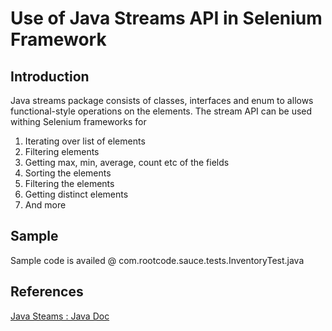 # Use of Java Streams API in Selenium Framework

## Introduction 
Java streams package consists of classes, interfaces and enum to allows functional-style operations on the elements.
The stream API can be used withing Selenium frameworks for 
1. Iterating over list of elements 
2. Filtering elements 
3. Getting max, min, average, count etc of the fields 
4. Sorting the elements 
5. Filtering the elements 
6. Getting distinct elements 
7. And more 

## Sample 
Sample code is availed @ com.rootcode.sauce.tests.InventoryTest.java 

## References 
[Java Steams : Java Doc](https://docs.oracle.com/javase/8/docs/api/java/util/stream/Stream.html)

